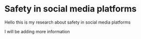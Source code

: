 # Safety in social media platforms


Hello   this is my research about safety in social media platforms

I will be adding more information 
